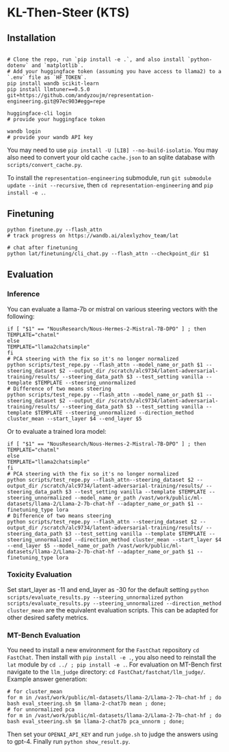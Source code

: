 # KL-Then-Steer (KTS)

## Installation
```

# Clone the repo, run `pip install -e .`, and also install `python-dotenv` and `matplotlib`.
# Add your huggingface token (assuming you have access to llama2) to a `.env` file as `HF_TOKEN`.
pip install wandb scikit-learn
pip install llmtuner==0.5.0 git+https://github.com/andyzoujm/representation-engineering.git@97ec903#egg=repe

huggingface-cli login
# provide your huggingface token

wandb login
# provide your wandb API key
```

You may need to use `pip install -U [LIB] --no-build-isolatio`. You may also need to convert your old cache `cache.json` to an sqlite database with `scripts/convert_cache.py`.

To install the `representation-engineering` submodule, run `git submodule update --init --recursive`, then `cd representation-engineering` and `pip install -e .`.

## Finetuning
```
python finetune.py --flash_attn
# track progress on https://wandb.ai/alexlyzhov_team/lat

# chat after finetuning
python lat/finetuning/cli_chat.py --flash_attn --checkpoint_dir $1
```

## Evaluation

### Inference
You can evaluate a llama-7b or mistral on various steering vectors with the following:

 ```
 if [ "$1" == "NousResearch/Nous-Hermes-2-Mistral-7B-DPO" ] ; then
 TEMPLATE="chatml"
 else 
 TEMPLATE="llama2chatsimple"
 fi
 # PCA steering with the fix so it's no longer normalized
 python scripts/test_repe.py --flash_attn --model_name_or_path $1 --steering_dataset $2 --output_dir /scratch/alc9734/latent-adversarial-training/results/ --steering_data_path $3 --test_setting vanilla --template $TEMPLATE --steering_unnormalized
 # Difference of two means steering
 python scripts/test_repe.py --flash_attn --model_name_or_path $1 --steering_dataset $2 --output_dir /scratch/alc9734/latent-adversarial-training/results/ --steering_data_path $3 --test_setting vanilla --template $TEMPLATE --steering_unnormalized --direction_method cluster_mean --start_layer $4 --end_layer $5
 ```

 Or to evaluate a trained lora model:
  ```
 if [ "$1" == "NousResearch/Nous-Hermes-2-Mistral-7B-DPO" ] ; then
 TEMPLATE="chatml"
 else 
 TEMPLATE="llama2chatsimple"
 fi
 # PCA steering with the fix so it's no longer normalized
 python scripts/test_repe.py --flash_attn--steering_dataset $2 --output_dir /scratch/alc9734/latent-adversarial-training/results/ --steering_data_path $3 --test_setting vanilla --template $TEMPLATE --steering_unnormalized --model_name_or_path /vast/work/public/ml-datasets/llama-2/Llama-2-7b-chat-hf --adapter_name_or_path $1 --finetuning_type lora
 # Difference of two means steering
 python scripts/test_repe.py --flash_attn --steering_dataset $2 --output_dir /scratch/alc9734/latent-adversarial-training/results/ --steering_data_path $3 --test_setting vanilla --template $TEMPLATE --steering_unnormalized --direction_method cluster_mean --start_layer $4 --end_layer $5 --model_name_or_path /vast/work/public/ml-datasets/llama-2/Llama-2-7b-chat-hf --adapter_name_or_path $1 --finetuning_type lora
 ```

### Toxicity Evaluation
Set start_layer as -11 and  end_layer as -30 for the default setting
`python scripts/evaluate_results.py --steering_unnormalized`
`python scripts/evaluate_results.py --steering_unnormalized --direction_method cluster_mean`
are the equivalent evaluation scripts.
This can be adapted for other desired safety metrics.

### MT-Bench Evaluation
You need to install a new environment for the `FastChat` repository
`cd FastChat`. Then install with `pip install -e .`, you also need to reinstall the `lat` module by `cd ../ ; pip install -e .`.
For evaluation on MT-Bench first navigate to the `llm_judge` directory:
`cd FastChat/fastchat/llm_judge/`.
Example answer generation:
```
# for cluster_mean
for m in /vast/work/public/ml-datasets/llama-2/Llama-2-7b-chat-hf ; do bash eval_steering.sh $m llama-2-chat7b mean ; done;
# for unnormalized pca
for m in /vast/work/public/ml-datasets/llama-2/Llama-2-7b-chat-hf ; do bash eval_steering.sh $m llama-2-chat7b pca_unnorm ; done;
```
Then set your `OPENAI_API_KEY` and run `judge.sh` to judge the answers using to gpt-4. Finally run `python show_result.py`.



